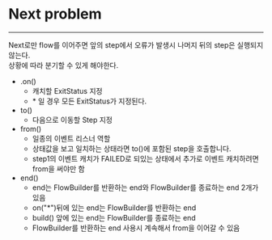 
# Next problem

---

Next로만 flow를 이어주면 앞의 step에서 오류가 발생시 나머지 뒤의 step은 실행되지 않는다.  
상황에 따라 분기할 수 있게 해야한다.

* .on()
  * 캐치할 ExitStatus 지정
  * \* 일 경우 모든 ExitStatus가 지정된다.
* to()
  * 다음으로 이동할 Step 지정
* from()
  * 일종의 이벤트 리스너 역할
  * 상태값을 보고 일치하는 상태라면 to()에 포함된 step을 호출합니다.
  * step1의 이벤트 캐치가 FAILED로 되있는 상태에서 추가로 이벤트 캐치하려면 from을 써야만 함
* end()
  * end는 FlowBuilder를 반환하는 end와 FlowBuilder를 종료하는 end 2개가 있음
  * on("*")뒤에 있는 end는 FlowBuilder를 반환하는 end
  * build() 앞에 있는 end는 FlowBuilder를 종료하는 end
  * FlowBuilder를 반환하는 end 사용시 계속해서 from을 이어갈 수 있음

